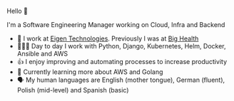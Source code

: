 Hello 👋

I'm a Software Engineering Manager working on Cloud, Infra and Backend

* 🏢  I work at [Eigen Technologies](https://www.eigentech.com/). Previously I was at [Big Health](https://www.bighealth.com)
* 👨🏻‍💻  Day to day I work with Python, Django, Kubernetes, Helm, Docker, Ansible and AWS
* 👍  I enjoy improving and automating processes to increase productivity
* 🌱  Currently learning more about AWS and Golang
* 🗣  My human languages are English (mother tongue), German (fluent), Polish (mid-level) and Spanish (basic)

